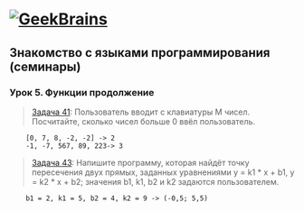 # [![GeekBrains](https://frontend-scripts.hb.bizmrg.com/unique-hf/svg/logo.svg)](https://gb.ru)

## Знакомство с языками программирования (семинары)

### Урок 5. Функции продолжение

> [Задача 41](https://github.com/XYI7I/GeekBrains/blob/main/Geek/C%23/lesson6/HW/task1/Program.cs): Пользователь вводит с клавиатуры M чисел. Посчитайте, сколько чисел больше 0 ввёл пользователь.

        [0, 7, 8, -2, -2] -> 2
        -1, -7, 567, 89, 223-> 3

> [Задача 43](https://github.com/XYI7I/GeekBrains/tree/main/Geek/C%23/lesson6/HW/task2/Program.cs): Напишите программу, которая найдёт точку пересечения двух прямых, заданных уравнениями y = k1 * x + b1, y = k2 * x + b2; значения b1, k1, b2 и k2 задаются пользователем.

        b1 = 2, k1 = 5, b2 = 4, k2 = 9 -> (-0,5; 5,5)